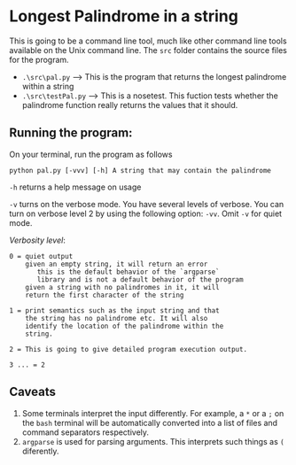 # Longest Palindrome in a string

This is going to be a command line tool, much like other command line tools available on the Unix command line. The `src` folder contains the source files for the program. 

 - `.\src\pal.py`  --> This is the program that returns the longest palindrome within a string
 - `.\src\testPal.py` --> This is a nosetest. This fuction tests whether the palindrome function really returns the values that it should. 

## Running the program:

On your terminal, run the program as follows

`python pal.py [-vvv] [-h] A string that may contain the palindrome`

`-h` returns a help message on usage

`-v` turns on the verbose mode. You have several levels of verbose. You can turn on verbose level 2 by using the following option: `-vv`. Omit `-v` for quiet mode.

*Verbosity level*:

    0 = quiet output
        given an empty string, it will return an error 
           this is the default behavior of the `argparse`
           library and is not a default behavior of the program
        given a string with no palindromes in it, it will 
        return the first character of the string

    1 = print semantics such as the input string and that
        the string has no palindrome etc. It will also
        identify the location of the palindrome within the 
        string.

    2 = This is going to give detailed program execution output.  

    3 ... = 2

## Caveats

 1. Some terminals interpret the input differently. For example, a `*` or a `;` on the `bash` terminal will be automatically converted into a list of files and command separators respectively.
 2. `argparse` is used for parsing arguments. This interprets such things as `(` diferently. 